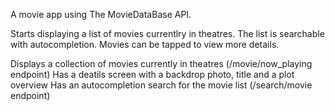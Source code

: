 A movie app using The MovieDataBase API.

Starts displaying a list of movies currentlry in theatres. 
The list is searchable with autocompletion.
Movies can be tapped to view more details.

Displays a collection of movies currently in theatres (/movie/now_playing endpoint)
Has a deatils screen with a backdrop photo, title and a plot overview
Has an autocompletion search for the movie list (/search/movie endpoint)
